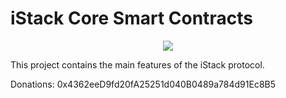 # iStack Core Smart Contracts
<p align="center">
  <a href="#">
      <img src="https://avatars.githubusercontent.com/u/39810245?s=88&v=4">
  </a>
</p>

This project contains the main features of the iStack protocol.

Donations: 0x4362eeD9fd20fA25251d040B0489a784d91Ec8B5
